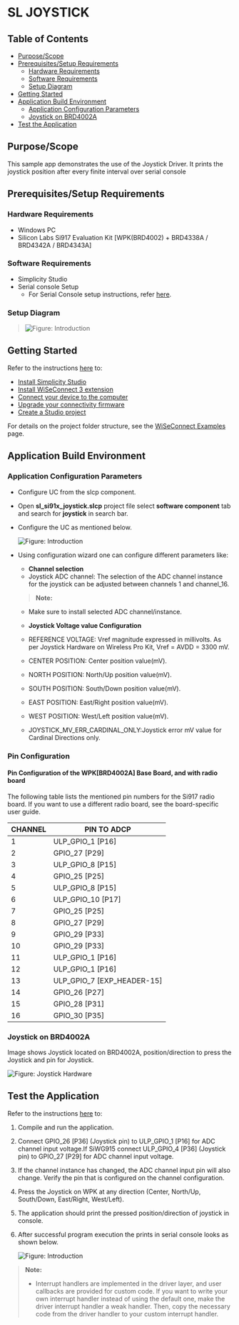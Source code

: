 # SL JOYSTICK

## Table of Contents

- [Purpose/Scope](#purposescope)
- [Prerequisites/Setup Requirements](#prerequisitessetup-requirements)
  - [Hardware Requirements](#hardware-requirements)
  - [Software Requirements](#software-requirements)
  - [Setup Diagram](#setup-diagram)
- [Getting Started](#getting-started)
- [Application Build Environment](#application-build-environment)
  - [Application Configuration Parameters](#application-configuration-parameters)
  - [Joystick on BRD4002A](#joystick-on-brd4002a)
- [Test the Application](#test-the-application)

## Purpose/Scope

This sample app demonstrates the use of the Joystick Driver. It prints the joystick position after every finite interval over serial console

## Prerequisites/Setup Requirements

### Hardware Requirements

- Windows PC
- Silicon Labs Si917 Evaluation Kit [WPK(BRD4002) + BRD4338A / BRD4342A / BRD4343A]

### Software Requirements

- Simplicity Studio
- Serial console Setup
  - For Serial Console setup instructions, refer [here](https://docs.silabs.com/wiseconnect/latest/wiseconnect-developers-guide-developing-for-silabs-hosts/#console-input-and-output).

### Setup Diagram

> ![Figure: Introduction](resources/readme/setupdiagram.png)

## Getting Started

Refer to the instructions [here](https://docs.silabs.com/wiseconnect/latest/wiseconnect-getting-started/) to:

- [Install Simplicity Studio](https://docs.silabs.com/wiseconnect/latest/wiseconnect-developers-guide-developing-for-silabs-hosts/#install-simplicity-studio)
- [Install WiSeConnect 3 extension](https://docs.silabs.com/wiseconnect/latest/wiseconnect-developers-guide-developing-for-silabs-hosts/#install-the-wi-se-connect-3-extension)
- [Connect your device to the computer](https://docs.silabs.com/wiseconnect/latest/wiseconnect-developers-guide-developing-for-silabs-hosts/#connect-si-wx91x-to-computer)
- [Upgrade your connectivity firmware ](https://docs.silabs.com/wiseconnect/latest/wiseconnect-developers-guide-developing-for-silabs-hosts/#update-si-wx91x-connectivity-firmware)
- [Create a Studio project ](https://docs.silabs.com/wiseconnect/latest/wiseconnect-developers-guide-developing-for-silabs-hosts/#create-a-project)

For details on the project folder structure, see the [WiSeConnect Examples](https://docs.silabs.com/wiseconnect/latest/wiseconnect-examples/#example-folder-structure) page.

## Application Build Environment

### Application Configuration Parameters

- Configure UC from the slcp component.
- Open **sl_si91x_joystick.slcp** project file select **software component** tab and search for **joystick** in search bar.
- Configure the UC as mentioned below.

  ![Figure: Introduction](resources/uc_screen/sl_joystick_uc_screen.png)

- Using configuration wizard one can configure different parameters like:
  - **Channel selection**
  - Joystick ADC channel: The selection of the ADC channel instance for the joystick can be adjusted between channels 1 and channel_16.
  > **Note:**
  - Make sure to install selected ADC channel/instance.

  - **Joystick Voltage value Configuration**
  - REFERENCE VOLTAGE: Vref magnitude expressed in millivolts. As per Joystick Hardware on Wireless Pro Kit, Vref = AVDD = 3300 mV.
  - CENTER POSITION: Center position value(mV).
  - NORTH POSITION: North/Up position value(mV).
  - SOUTH POSITION: South/Down position value(mV).
  - EAST POSITION: East/Right position value(mV).
  - WEST POSITION: West/Left position value(mV).
  - JOYSTICK_MV_ERR_CARDINAL_ONLY:Joystick error mV value for Cardinal Directions only.
### Pin Configuration

#### Pin Configuration of the WPK[BRD4002A] Base Board, and with radio board

The following table lists the mentioned pin numbers for the Si917 radio board. If you want to use a different radio board, see the board-specific user guide.

  | CHANNEL | PIN TO ADCP | 
  | --- | --- | 
  | 1 | ULP_GPIO_1 [P16] | 
  | 2 | GPIO_27 [P29] | 
  | 3 | ULP_GPIO_8 [P15] | 
  | 4 | GPIO_25 [P25] | 
  | 5 | ULP_GPIO_8 [P15] | 
  | 6 | ULP_GPIO_10 [P17] | 
  | 7 | GPIO_25 [P25] | 
  | 8 | GPIO_27 [P29] | 
  | 9 | GPIO_29 [P33] | 
  | 10 | GPIO_29 [P33] | 
  | 11 | ULP_GPIO_1 [P16] | 
  | 12 | ULP_GPIO_1 [P16] | 
  | 13 | ULP_GPIO_7 [EXP_HEADER-15] | 
  | 14 | GPIO_26 [P27] | 
  | 15 | GPIO_28 [P31] | 
  | 16 | GPIO_30 [P35] | 

### Joystick on BRD4002A

Image shows Joystick located on BRD4002A, position/direction to press the Joystick and pin for Joystick.

![Figure: Joystick Hardware](resources/readme/image520d.png)

## Test the Application

Refer to the instructions [here](https://docs.silabs.com/wiseconnect/latest/wiseconnect-getting-started/) to:

1. Compile and run the application.
2. Connect GPIO_26 [P36] (Joystick pin) to ULP_GPIO_1 [P16] for ADC channel input voltage.If SiWG915 connect ULP_GPIO_4 [P36] (Joystick pin) to GPIO_27 [P29] for ADC channel input voltage.
3. If the channel instance has changed, the ADC channel input pin will also change. Verify the pin that is configured on the channel configuration.
4. Press the Joystick on WPK at any direction (Center, North/Up, South/Down, East/Right, West/Left).
5. The application should print the pressed position/direction of joystick in console.
6. After successful program execution the prints in serial console looks as shown below.

    ![Figure: Introduction](resources/readme/output.png)

> **Note:**
>
> - Interrupt handlers are implemented in the driver layer, and user callbacks are provided for custom code. If you want to write your own interrupt handler instead of using the default one, make the driver interrupt handler a weak handler. Then, copy the necessary code from the driver handler to your custom interrupt handler.
